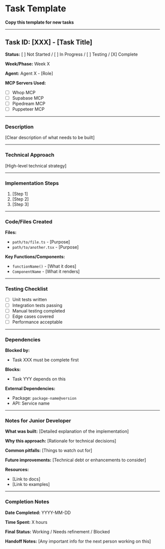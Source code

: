 # Task Template

**Copy this template for new tasks**

---

## Task ID: [XXX] - [Task Title]

**Status:** [ ] Not Started / [ ] In Progress / [ ] Testing / [X] Complete

**Week/Phase:** Week X

**Agent:** Agent X - [Role]

**MCP Servers Used:**
- [ ] Whop MCP
- [ ] Supabase MCP
- [ ] Pipedream MCP
- [ ] Puppeteer MCP

---

### Description

[Clear description of what needs to be built]

---

### Technical Approach

[High-level technical strategy]

---

### Implementation Steps

1. [Step 1]
2. [Step 2]
3. [Step 3]

---

### Code/Files Created

**Files:**
- `path/to/file.ts` - [Purpose]
- `path/to/another.tsx` - [Purpose]

**Key Functions/Components:**
- `functionName()` - [What it does]
- `ComponentName` - [What it renders]

---

### Testing Checklist

- [ ] Unit tests written
- [ ] Integration tests passing
- [ ] Manual testing completed
- [ ] Edge cases covered
- [ ] Performance acceptable

---

### Dependencies

**Blocked by:**
- Task XXX must be complete first

**Blocks:**
- Task YYY depends on this

**External Dependencies:**
- Package: `package-name@version`
- API: Service name

---

### Notes for Junior Developer

**What was built:**
[Detailed explanation of the implementation]

**Why this approach:**
[Rationale for technical decisions]

**Common pitfalls:**
[Things to watch out for]

**Future improvements:**
[Technical debt or enhancements to consider]

**Resources:**
- [Link to docs]
- [Link to examples]

---

### Completion Notes

**Date Completed:** YYYY-MM-DD

**Time Spent:** X hours

**Final Status:** Working / Needs refinement / Blocked

**Handoff Notes:**
[Any important info for the next person working on this]
